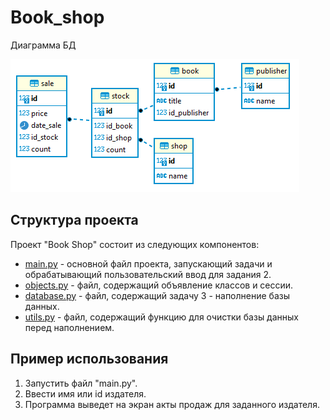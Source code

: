 # Book_shop

Диаграмма БД

![](pic/diagram.png)

## Структура проекта

Проект "Book Shop" состоит из следующих компонентов:

- [main.py](main.py) - основной файл проекта, запускающий задачи и обрабатывающий пользовательский ввод для задания 2.
- [objects.py](objects.py) - файл, содержащий объявление классов и сессии.
- [database.py](database.py) - файл, содержащий задачу 3 - наполнение базы данных.
- [utils.py](utils.py) - файл, содержащий функцию для очистки базы данных перед наполнением.

## Пример использования

1. Запустить файл "main.py".
2. Ввести имя или id издателя.
3. Программа выведет на экран акты продаж для заданного издателя.